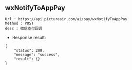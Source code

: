 

wxNotifyToAppPay
---

```
Url : https://api.pictureair.com/ai/pay/wxNotifyToAppPay
Method : POST 
desc : 微信支付回调
```

* Response result:
```
{
    "status": 200,
    "message": "success",
    "result": {}
}
```
